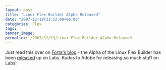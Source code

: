 ```yaml
---
layout: post
title: "Linux Flex Builder Alpha Released"
date: "2007-12-19T21:12:00+06:00"
categories: Flex 
tags: 
banner_image: 
permalink: /2007/12/19/Linux-Flex-Builder-Alpha-Released
---
```


Just read this over on <a href="http://www.forta.com/blog/index.cfm/2007/12/19/Alpha-Of-FlexBuilder-For-Linux-On-Labs">Forta's blog</a> - the Alpha of the Linux Flex Builder has been <a href="http://labs.adobe.com/technologies/flex/flexbuilder_linux/">released</a> up on Labs. Kudos to Adobe for releasing so much stuff on Labs!